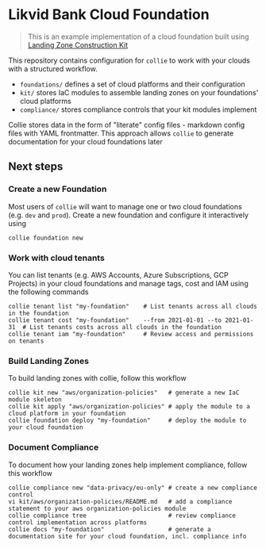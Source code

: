 # Likvid Bank Cloud Foundation

> This is an example implementation of a cloud foundation built using
> [Landing Zone Construction Kit](https://landingzone.meshcloud.io)

This repository contains configuration for `collie` to work with your clouds with a structured workflow.

- `foundations/` defines a set of cloud platforms and their configuration
- `kit/` stores IaC modules to assemble landing zones on your foundations' cloud platforms
- `compliance/` stores compliance controls that your kit modules implement

Collie stores data in the form of "literate" config files - markdown config files with YAML frontmatter.
This approach allows `collie` to generate documentation for your cloud foundations later

## Next steps

### Create a new Foundation

Most users of `collie` will want to manage one or two cloud foundations (e.g. `dev` and `prod`).
Create a new foundation and configure it interactively using

```shell
collie foundation new
```

### Work with cloud tenants

You can list tenants (e.g. AWS Accounts, Azure Subscriptions, GCP Projects) in your cloud foundations and manage tags, cost and IAM using the following commands

```shell
collie tenant list "my-foundation"    # List tenants across all clouds in the foundation
collie tenant cost "my-foundation"    --from 2021-01-01 --to 2021-01-31  # List tenants costs across all clouds in the foundation
collie tenant iam "my-foundation"     # Review access and permissions on tenants
```

### Build Landing Zones

To build landing zones with collie, follow this workflow

```shell
collie kit new "aws/organization-policies"   # generate a new IaC module skeleton
collie kit apply "aws/organization-policies" # apply the module to a cloud platform in your foundation
collie foundation deploy "my-foundation"     # deploy the module to your cloud foundation
```

### Document Compliance

To document how your landing zones help implement compliance, follow this workflow

```shell
collie compliance new "data-privacy/eu-only" # create a new compliance control
vi kit/aws/organization-policies/README.md   # add a compliance statement to your aws organization-policies module
collie compliance tree                       # review compliance control implementation across platforms
collie docs "my-foundation"                  # generate a documentation site for your cloud foundation, incl. compliance info
```
